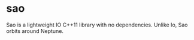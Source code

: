 sao
===

Sao is a lightweight IO C++11 library with no dependencies. Unlike Io, Sao orbits around Neptune. 